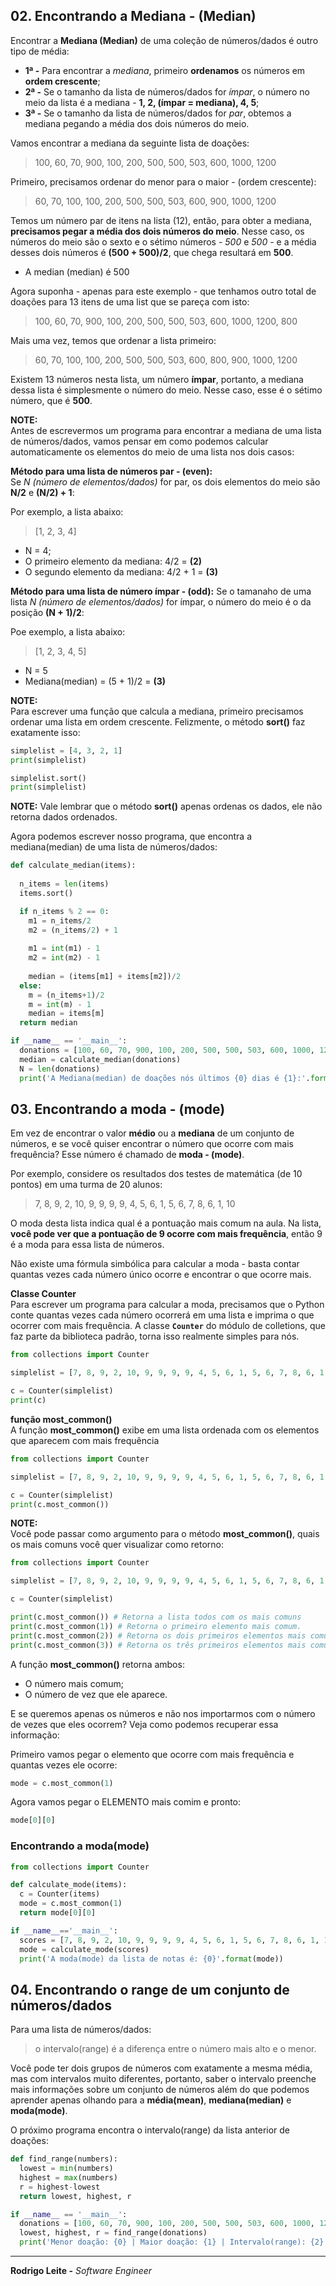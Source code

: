 <div id='02'></div>

## 02. Encontrando a Mediana - (Median)

Encontrar a  __Mediana (Median)__ de uma coleção de números/dados é outro tipo de média:  

 - **1ª -** Para encontrar a *mediana*, primeiro __ordenamos__ os números em __ordem crescente__;
 - **2ª -** Se o tamanho da lista de números/dados for *ímpar*, o número no meio da lista é a mediana - __1, 2, (ímpar = mediana), 4, 5__;
 - **3ª -** Se o tamanho da lista de números/dados for *par*, obtemos a mediana pegando a média dos dois números do meio.

Vamos encontrar a mediana da seguinte lista de doações:
  
> 100, 60, 70, 900, 100, 200, 500, 500, 503, 600, 1000, 1200
  
Primeiro, precisamos ordenar do menor para o maior - (ordem crescente):

> 60, 70, 100, 100, 200, 500, 500, 503, 600, 900, 1000, 1200

Temos um número par de itens na lista (12), então, para obter a mediana, **precisamos pegar a média dos dois números do meio**. Nesse caso, os números do meio são o sexto e o sétimo números - *500* e *500* - e a média desses dois números é __(500 + 500)/2__, que chega resultará em __500__.

 - A median (median) é 500

Agora suponha - apenas para este exemplo - que tenhamos outro total de doações para 13 itens de uma list que se pareça com isto:

> 100, 60, 70, 900, 100, 200, 500, 500, 503, 600, 1000, 1200, 800

Mais uma vez, temos que ordenar a lista primeiro:

> 60, 70, 100, 100, 200, 500, 500, 503, 600, 800, 900, 1000, 1200

Existem 13 números nesta lista, um número __ímpar__, portanto, a mediana dessa lista é simplesmente o número do meio. Nesse caso, esse é o sétimo número, que é **500**.

**NOTE:**  
Antes de escrevermos um programa para encontrar a mediana de uma lista de números/dados, vamos pensar em como podemos calcular automaticamente os elementos do meio de uma lista nos dois casos:

__Método para uma lista de números par - (even):__  
Se *N (número de elementos/dados)* for par, os dois elementos do meio são __N/2__ e __(N/2) + 1__:

Por exemplo, a lista abaixo:

> [1, 2, 3, 4]

 - N = 4;
 - O primeiro elemento da mediana: 4/2 = __(2)__
 - O segundo elemento da mediana: 4/2 + 1 = __(3)__

__Método para uma lista de número ímpar - (odd):__
Se o tamanaho de uma lista *N (número de elementos/dados)* for ímpar, o número do meio é o da posição __(N + 1)/2__:

Poe exemplo, a lista abaixo:

> [1, 2, 3, 4, 5]

 - N = 5
 - Mediana(median) = (5 + 1)/2 = __(3)__

__NOTE:__  
Para escrever uma função que calcula a mediana, primeiro precisamos ordenar uma lista em ordem crescente.  Felizmente, o método __sort()__ faz exatamente isso:

```python
simplelist = [4, 3, 2, 1]
print(simplelist)

simplelist.sort()
print(simplelist)
```

**NOTE:**
Vale lembrar que o método **sort()** apenas ordenas os dados, ele não retorna dados ordenados.

Agora podemos escrever nosso programa, que encontra a mediana(median) de uma lista de números/dados:

```python
def calculate_median(items):
  
  n_items = len(items)
  items.sort()

  if n_items % 2 == 0:
    m1 = n_items/2
    m2 = (n_items/2) + 1
    
    m1 = int(m1) - 1
    m2 = int(m2) - 1
    
    median = (items[m1] + items[m2])/2
  else:
    m = (n_items+1)/2        
    m = int(m) - 1
    median = items[m]
  return median

if __name__ == '__main__':
  donations = [100, 60, 70, 900, 100, 200, 500, 500, 503, 600, 1000, 1200]
  median = calculate_median(donations)
  N = len(donations)
  print('A Mediana(median) de doações nós últimos {0} dias é {1}:'.format(N, median))
```

<div id='03'></div>

## 03. Encontrando a moda - (mode)

Em vez de encontrar o valor __médio__ ou a __mediana__ de um conjunto de números, e se você quiser encontrar o número que ocorre com mais frequência? Esse número é chamado de __moda - (mode)__.

Por exemplo, considere os resultados dos testes de matemática (de 10 pontos) em uma turma de 20 alunos:

> 7, 8, 9, 2, 10, 9, 9, 9, 9, 4, 5, 6, 1, 5, 6, 7, 8, 6, 1, 10

O moda desta lista indica qual é a pontuação mais comum na aula. Na lista, __você pode ver que a pontuação de 9 ocorre com mais frequência__, então 9 é a moda para essa lista de números.

Não existe uma fórmula simbólica para calcular a moda - basta contar quantas vezes cada número único ocorre e encontrar o que ocorre mais.

**Classe Counter**  
Para escrever um programa para calcular a moda, precisamos que o Python conte quantas vezes cada número ocorrerá em uma lista e imprima o que ocorrer com mais frequência. A classe __`Counter`__ do módulo de colletions, que faz parte da biblioteca padrão, torna isso realmente simples para nós.

```python
from collections import Counter

simplelist = [7, 8, 9, 2, 10, 9, 9, 9, 9, 4, 5, 6, 1, 5, 6, 7, 8, 6, 1, 10]

c = Counter(simplelist)
print(c)
```

**função most_common()**  
A função __most_common()__ exibe em uma lista ordenada com os elementos que aparecem com mais frequência

```python
from collections import Counter

simplelist = [7, 8, 9, 2, 10, 9, 9, 9, 9, 4, 5, 6, 1, 5, 6, 7, 8, 6, 1, 10]

c = Counter(simplelist)
print(c.most_common())
```

__NOTE:__  
Você pode passar como argumento para o método __most_common()__, quais os mais comuns você quer visualizar como retorno:

```python
from collections import Counter

simplelist = [7, 8, 9, 2, 10, 9, 9, 9, 9, 4, 5, 6, 1, 5, 6, 7, 8, 6, 1, 10]

c = Counter(simplelist)

print(c.most_common()) # Retorna a lista todos com os mais comuns
print(c.most_common(1)) # Retorna o primeiro elemento mais comum.
print(c.most_common(2)) # Retorna os dois primeiros elementos mais comuns
print(c.most_common(3)) # Retorna os três primeiros elementos mais comuns.
```

A função __most_common()__ retorna ambos:

 - O número mais comum;
 - O número de vez que ele aparece.

E se queremos apenas os números e não nos importarmos com o número de vezes que eles ocorrem? Veja como podemos recuperar essa informação:

Primeiro vamos pegar o elemento que ocorre com mais frequência e quantas vezes ele ocorre:

```python
mode = c.most_common(1)
```

Agora vamos pegar o ELEMENTO mais comim e pronto:

```python
mode[0][0]
```

### Encontrando a moda(mode)

```python
from collections import Counter

def calculate_mode(items):
  c = Counter(items)
  mode = c.most_common(1)
  return mode[0][0]

if __name__=='__main__':
  scores = [7, 8, 9, 2, 10, 9, 9, 9, 9, 4, 5, 6, 1, 5, 6, 7, 8, 6, 1, 10]
  mode = calculate_mode(scores)
  print('A moda(mode) da lista de notas é: {0}'.format(mode))
```

<div id='04'></div>

## 04. Encontrando o range de um conjunto de números/dados

Para uma lista de números/dados:

> o intervalo(range) é a diferença entre o número mais alto e o menor.

Você pode ter dois grupos de números com exatamente a mesma média, mas com intervalos muito diferentes, portanto, saber o intervalo preenche mais informações sobre um conjunto de números além do que podemos aprender apenas olhando para a __média(mean)__, __mediana(median)__ e __moda(mode)__.

O próximo programa encontra o intervalo(range) da lista anterior de doações:

```python
def find_range(numbers):
  lowest = min(numbers)
  highest = max(numbers)
  r = highest-lowest
  return lowest, highest, r

if __name__ == '__main__':
  donations = [100, 60, 70, 900, 100, 200, 500, 500, 503, 600, 1000, 1200]    
  lowest, highest, r = find_range(donations)
  print('Menor doação: {0} | Maior doação: {1} | Intervalo(range): {2}'.format(lowest, highest, r))
```

---

**Rodrigo Leite -** *Software Engineer*
